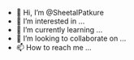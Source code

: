 - 👋 Hi, I’m @SheetalPatkure
- 👀 I’m interested in ...
- 🌱 I’m currently learning ...
- 💞️ I’m looking to collaborate on ...
- 📫 How to reach me ...

<!---
SheetalPatkure/SheetalPatkure is a ✨ special ✨ repository because its `README.md` (this file) appears on your GitHub profile.
You can click the Preview link to take a look at your changes.
--->
